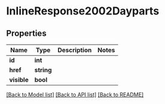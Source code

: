 # InlineResponse2002Dayparts

## Properties
Name | Type | Description | Notes
------------ | ------------- | ------------- | -------------
**id** | **int** |  | 
**href** | **string** |  | 
**visible** | **bool** |  | 

[[Back to Model list]](../../README.md#documentation-for-models) [[Back to API list]](../../README.md#documentation-for-api-endpoints) [[Back to README]](../../README.md)

